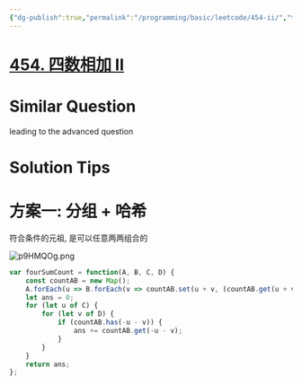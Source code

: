 ```yaml
---
{"dg-publish":true,"permalink":"/programming/basic/leetcode/454-ii/","tags":["leetcode/hash-table/count","leetcode/math"]}
---
```



# [454. 四数相加 II](https://leetcode.cn/problems/4sum-ii/)

# Similar Question

leading to the advanced question

# Solution Tips

# 方案一: 分组 + 哈希

符合条件的元祖, 是可以任意两两组合的

![p9HMQOg.png](https://s1.ax1x.com/2023/05/25/p9HMQOg.png)

```js
var fourSumCount = function(A, B, C, D) {
    const countAB = new Map();
    A.forEach(u => B.forEach(v => countAB.set(u + v, (countAB.get(u + v) || 0) + 1)));
    let ans = 0; 
    for (let u of C) {
        for (let v of D) {
            if (countAB.has(-u - v)) {
                ans += countAB.get(-u - v);
            }
        }
    }
    return ans;
};
```
